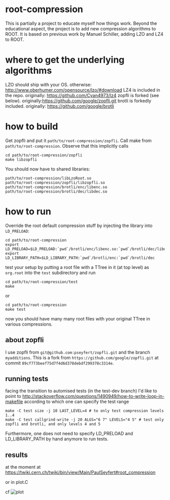 # root-compression

This is partially a project to educate myself how things work.
Beyond the educational aspect, the project is to add new compression algorithms
to ROOT. It is based on previous work by Manuel Schiller, adding LZO and LZ4 to
ROOT.

# where to get the underlying algorithms

LZO should ship with your OS. otherwise: http://www.oberhumer.com/opensource/lzo/#download
LZ4 is included in the repo. originally: https://github.com/Cyan4973/lz4
zopfli is forked (see below). originally:https://github.com/google/zopfli.git
brotli is forkedly included. originally: https://github.com/google/brotli

# how to build

Get zopfli and put it `path/to/root-compression/zopfli`.
Call make from `path/to/root-compression`.
Observe that this implicitly calls
```
cd path/to/root-compression/zopfli
make libzopfli
```
You should now have to shared libraries:
```
path/to/root-compression/libLzoRoot.so
path/to/root-compression/zopfli/libzopfli.so
path/to/root-compression/brotli/enc/libenc.so
path/to/root-compression/brotli/dec/libdec.so
```

# how to run

Override the root default compression stuff by injecting the library into `LD_PRELOAD`:

```
cd path/to/root-compression
export LD_PRELOAD=$LD_PRELOAD:`pwd`/brotli/enc/libenc.so:`pwd`/brotli/dec/libdec.so:`pwd`/zopfli/libzopfli.so:`pwd`/libLzoRoot.so
export LD_LIBRARY_PATH=$LD_LIBRARY_PATH:`pwd`/brotli/enc:`pwd`/brotli/dec

```

test your setup by putting a root file with a TTree in it (at top level) as
`org.root` into the `test` subdirectory and run
```
cd path/to/root-compression/test
make
```
or
```
cd path/to/root-compression
make test
```
now you should have many many root files with your original TTree in various compressions.

## about zopfli

I use zopfli from `git@github.com:pseyfert/zopfli.git` and the branch
`myadditions`.  This is a fork from `https://github.com/google/zopfli.git` at
commit `89cf773beef75d7f4d6d378debdf299378c3314e`.

## running tests

facing the transition to automised tests (in the test-dev branch) I'd like to
point to http://stackoverflow.com/questions/1490949/how-to-write-loop-in-makefile
according to which one can specify the test range
```
make -C test size -j 10 LAST_LEVEL=4 # to only test compression levels 1..4
make -C test callgrind-write -j 20 ALGS="6 7" LEVELS="4 5" # test only zopfli and brotli, and only levels 4 and 5
```
Furthermore, one does not need to specify LD_PRELOAD and LD_LIBRARY_PATH by hand
anymore to run tests.

## results

at the moment at https://twiki.cern.ch/twiki/bin/view/Main/PaulSeyfert#root_compression

or in plot.C

cf
![plot](http://mathphys.fsk.uni-heidelberg.de/~pseyfert/compressionalgs_in_root.png)